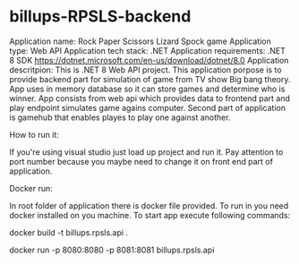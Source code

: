 # billups-RPSLS-backend

Application name: Rock Paper Scissors Lizard Spock game
Application type: Web API
Application tech stack: .NET
Application requirements: .NET 8 SDK https://dotnet.microsoft.com/en-us/download/dotnet/8.0
Application descritpion: This is .NET 8 Web API project. This application porpose is to provide backend part for simulation of game from TV show Big bang theory.
App uses in memory database so it can store games and determine who is winner. App consists from web api which provides data to frontend part and play endpoint simulates game agains computer.
Second part of application is gamehub that enables playes to play one against another. 

How to run it:

If you're using visual studio just load up project and run it. Pay attention to port number because you maybe need to change it on front end part of application.

Docker run:

In root folder of application there is docker file provided. To run in you need docker installed on you machine.
To start app execute following commands:

docker build -t billups.rpsls.api .

docker run -p 8080:8080 -p 8081:8081 billups.rpsls.api

